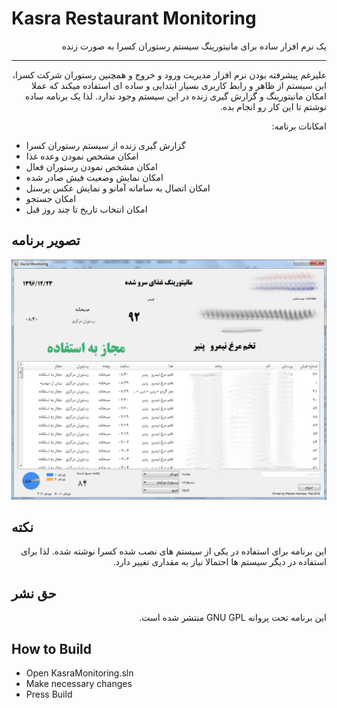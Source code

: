 # Kasra Restaurant Monitoring
<p dir='rtl' align='right'>یک نرم افزار ساده برای مانیتورینگ سیستم رستوران کسرا به صورت زنده</p>

----------
<p dir='rtl' align='right'>علیرغم پیشرفته بودن نرم افزار مدیریت ورود و خروج و همچنین رستوران شرکت کسرا، این سیستم از ظاهر و رابط کاربری بسیار ابتدایی و ساده ای استفاده میکند که عملا امکان مانیتورینگ و گزارش گیری زنده در این سیستم وجود ندارد. لذا یک برنامه ساده نوشتم تا این کار رو انجام بده.
</p>
<p dir='rtl' align='right'>
امکانات برنامه:
</p>

 -  گزارش گیری زنده از سیستم رستوران کسرا
 - امکان مشخص نمودن وعده غذا
 - امکان مشخص نمودن رستوران فعال
 - امکان نمایش وضعیت فیش صادر شده
 - امکان اتصال به سامانه آمانو و نمایش عکس پرسنل
 - امکان جستجو
 - امکان انتخاب تاریخ تا چند روز قبل

## تصویر برنامه

![تصویر برنامه](https://raw.githubusercontent.com/carp3/KasraRestaurantMonitoring/master/Screenshot_censored.png)

## نکته


<p dir='rtl' align='right'>این برنامه برای استفاده در یکی از سیستم های نصب شده کسرا نوشته شده. لذا برای استفاده در دیگر سیستم ها احتمالا نیاز به مقداری تغییر دارد.
</p>

## حق نشر

<p dir='rtl' align='right'>این برنامه تحت پروانه GNU GPL منتشر شده است.</p>

## How to Build
 - Open KasraMonitoring.sln
 - Make necessary changes 
 - Press Build
